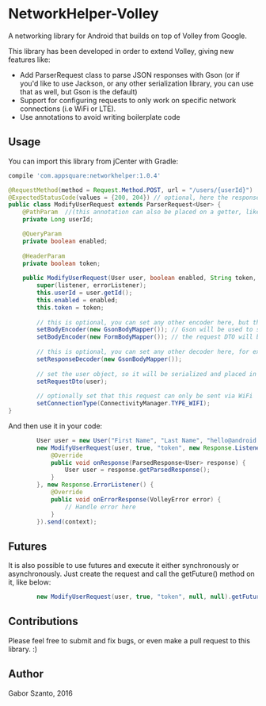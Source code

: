 # NetworkHelper-Volley
A networking library for Android that builds on top of Volley from Google.

This library has been developed in order to extend Volley, giving new features like:
  - Add ParserRequest class to parse JSON responses with Gson (or if you'd like to use Jackson, or any other serialization library, you can use that as well, but Gson is the default)
  - Support for configuring requests to only work on specific network connections (i.e WiFi or LTE).
  - Use annotations to avoid writing boilerplate code


## Usage
You can import this library from jCenter with Gradle:
```gradle
compile 'com.appsquare:networkhelper:1.0.4'
```

```java
@RequestMethod(method = Request.Method.POST, url = "/users/{userId}")
@ExpectedStatusCode(values = {200, 204}) // optional, here the response's status code can be set (from 200-299) that we accept
public class ModifyUserRequest extends ParserRequest<User> {
    @PathParam  //(this annotation can also be placed on a getter, like getUserId())
    private Long userId;

    @QueryParam
    private boolean enabled;
    
    @HeaderParam
    private boolean token;
    
    public ModifyUserRequest(User user, boolean enabled, String token, Response.Listener<ParsedResponse<User>> listener, Response.ErrorListener errorListener) {
        super(listener, errorListener);
        this.userId = user.getId();
        this.enabled = enabled;
        this.token = token;
        
        // this is optional, you can set any other encoder here, but these two implementations are available in the library
        setBodyEncoder(new GsonBodyMapper()); // Gson will be used to serialize your request DTO
        setBodyEncoder(new FormBodyMapper()); // the request DTO will be serialized as a simple POST request, with the following Content-Type: application/x-www-form-urlencoded.
        
        // this is optional, you can set any other decoder here, for example an XML parser
        setResponseDecoder(new GsonBodyMapper()); 
        
        // set the user object, so it will be serialized and placed in the body of the request
        setRequestDto(user);
        
        // optionally set that this request can only be sent via WiFi
        setConnectionType(ConnectivityManager.TYPE_WIFI);
}
```

And then use it in your code:
```java
        User user = new User("First Name", "Last Name", "hello@android.com");
        new ModifyUserRequest(user, true, "token", new Response.Listener<ParsedResponse<User>>() {
            @Override
            public void onResponse(ParsedResponse<User> response) {
                User user = response.getParsedResponse();
            }
        }, new Response.ErrorListener() {
            @Override
            public void onErrorResponse(VolleyError error) {
                // Handle error here
            }
        }).send(context);
```

## Futures
It is also possible to use futures and execute it either synchronously or asynchronously. Just create the request and call the getFuture() method on it, like below:

```java
        new ModifyUserRequest(user, true, "token", null, null).getFuture(context).execute();
```

## Contributions
Please feel free to submit and fix bugs, or even make a pull request to this library. :)

## Author
Gabor Szanto, 2016
